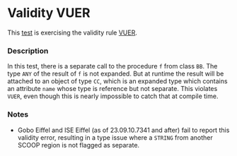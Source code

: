 # Validity VUER

This [test](.) is exercising the validity rule [VUER](../../vuer/Readme.md).

### Description

In this test, there is a separate call to the procedure `f` from class `BB`. The type `ANY` of the result of `f` is not expanded. But at runtime the result will be attached to an object of type `CC`, which is an expanded type which contains an attribute `name` whose type is reference but not separate. This violates `VUER`, even though this is nearly impossible to catch that at compile time.

### Notes

* Gobo Eiffel and ISE Eiffel (as of 23.09.10.7341 and after) fail to report this validity error, resulting in a type issue where a `STRING` from another SCOOP region is not flagged as separate.
